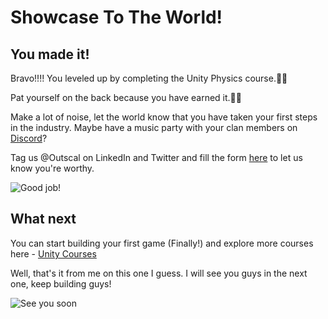 # Showcase To The World!

## You made it!

Bravo!!!! You leveled up by completing the Unity Physics course.👏🏻

Pat yourself on the back because you have earned it.💪🏻

Make a lot of noise, let the world know that you have taken your first steps in the industry. Maybe have a music party with your clan members on [Discord](https://discord.com/invite/R4hfXhsWjN)?

Tag us @Outscal on LinkedIn and Twitter and fill the form [here](https://airtable.com/shrXGSkgf5NClpoIU) to let us know you're worthy.

![Good job!](https://media.giphy.com/media/3o72FcJmLzIdYJdmDe/giphy.gif)

## What next

You can start building your first game (Finally!) and explore more courses here - [Unity Courses](https://academy.outscal.com/unity-course-content/)


Well, that's it from me on this one I guess. I will see you guys in the next one, keep building guys!

![See you soon](https://media.giphy.com/media/12noFudALzfIynHuUp/giphy.gif)
